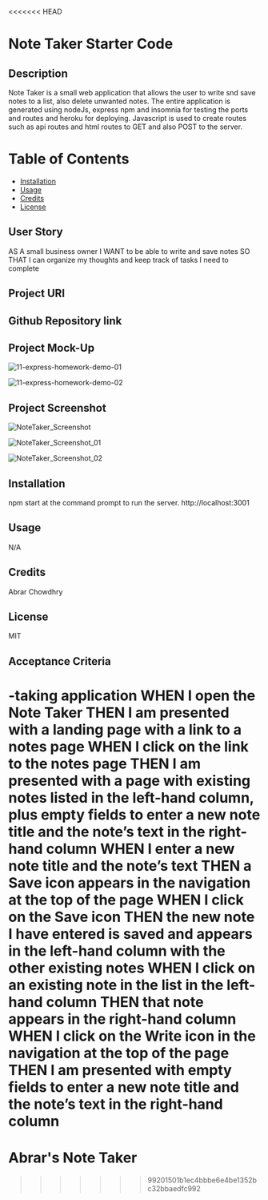 <<<<<<< HEAD
# Note Taker Starter Code

## Description
Note Taker is a small web application that allows the user to write snd save notes to a list, also delete unwanted notes. The entire application is generated using nodeJs, express npm and insomnia for testing the ports and routes and heroku for deploying. Javascript is used to create routes such as api routes and html routes to GET and also POST to the server.

# Table of Contents
* [Installation](#installation)
* [Usage](#usage)
* [Credits](#credits)
* [License](#license)


## User Story
AS A small business owner
I WANT to be able to write and save notes
SO THAT I can organize my thoughts and keep track of tasks I need to complete

## Project URl




## Github Repository link


## Project Mock-Up
![11-express-homework-demo-01]()

![11-express-homework-demo-02]()


## Project Screenshot
![NoteTaker_Screenshot]()

![NoteTaker_Screenshot_01]()

![NoteTaker_Screenshot_02]()

## Installation
npm start at the command prompt to run the server.
http://localhost:3001

## Usage
N/A

## Credits
Abrar Chowdhry

## License
MIT

## Acceptance Criteria
-taking application
WHEN I open the Note Taker
THEN I am presented with a landing page with a link to a notes page
WHEN I click on the link to the notes page
THEN I am presented with a page with existing notes listed in the left-hand column, plus empty fields to enter a new note title and the note’s text in the right-hand column
WHEN I enter a new note title and the note’s text
THEN a Save icon appears in the navigation at the top of the page
WHEN I click on the Save icon
THEN the new note I have entered is saved and appears in the left-hand column with the other existing notes
WHEN I click on an existing note in the list in the left-hand column
THEN that note appears in the right-hand column
WHEN I click on the Write icon in the navigation at the top of the page
THEN I am presented with empty fields to enter a new note title and the note’s text in the right-hand column
=======
# Abrar's Note Taker 
>>>>>>> 99201501b1ec4bbbe6e4be1352bc32bbaedfc992
